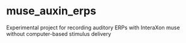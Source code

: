 # muse_auxin_erps
Experimental project for recording auditory ERPs with InteraXon muse without computer-based stimulus delivery
